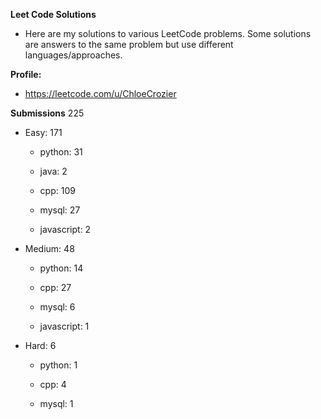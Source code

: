 **Leet Code Solutions**

- Here are my solutions to various LeetCode problems. Some solutions are answers to the same problem but use different languages/approaches.

**Profile:**

- https://leetcode.com/u/ChloeCrozier


**Submissions** 225
- Easy: 171

  -  python: 31

  -  java: 2

  -  cpp: 109

  -  mysql: 27

  -  javascript: 2


- Medium: 48

  -  python: 14

  -  cpp: 27

  -  mysql: 6

  -  javascript: 1


- Hard: 6

  -  python: 1

  -  cpp: 4

  -  mysql: 1